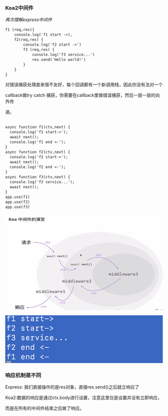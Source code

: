 ### Koa2中间件

*再次理解express中间件*

```
f1 (req,res){
	console.log('f1 start ->),
	f2(req,res) {
		console.log('f2 start ->')
		f3 (req,res) {
			console.log('f3 service...')
			res.send('Hello world!')
		}
	}
}
```

对错误捕获处理直来很不友好，每个回调都有一个新调用栈，因此你没有法对一个

callback做try catch 捕获，你需要在callback里做错误捕获，然后一层一层的向外传

递。

```

async function f1(ctx,next) {
  console.log('f1 start->');
  await next();
  console.log('f1 end <-');
}
async function f2(ctx,next) {
  console.log('f2 start->');
  await next();
  console.log('f2 end <-');
}
async function f3(ctx,next) {
  console.log('f3 service...');
  await next();
}
app.use(f1)
app.use(f2)
app.use(f3)
```

![1664898838393](image/2-6koa2中间机制/1664898838393.png)

![1664899488305](image/2-6koa2中间机制/1664899488305.png)

### 响应机制是不同

Express: 我们直接操作的是res对象，直接res.send()之后就立响应了

Koa2:数据的响应是通过ctx.body进行设置，注意这里仅是设置并没有立即响应，

而是在所有的中间件结束之后做了响应。
